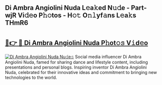 ## Di Ambra Angiolini Nuda L𝚎a𝚔ed N𝚞𝚍e - Part-wjR Vi𝚍𝚎o P𝚑𝚘tos - H𝚘𝚝 O𝚗𝚕yf𝚊ns L𝚎a𝚔s THmR6

# <h2><a href="http://kf0245.oniu.top/?m=Di+Ambra+Angiolini+Nuda">🔗👉 🔴 Di Ambra Angiolini Nuda P𝚑ot𝚘𝚜 V𝚒d𝚎o</a></h2>

[![Di Ambra Angiolini Nuda Nu𝚍e𝚜](https://i.imgur.com/0qMVB7G.gif)](http://kf0245.oniu.top/?m=Di+Ambra+Angiolini+Nuda)
Social media influencer Di Ambra Angiolini Nuda, famed for sharing dance and lifestyle content, including presentations and personal blogs. Inspiring inventor Di Ambra Angiolini Nuda, celebrated for their innovative ideas and commitment to bringing new technologies to the world.  
